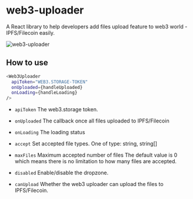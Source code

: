 # web3-uploader

A React library to help developers add files upload feature to web3 world - IPFS/Filecoin easily.

![web3-uploader](https://user-images.githubusercontent.com/79720925/129893747-c2487f37-bd95-4bed-8535-1f3d651be48d.png)


## How to use

```bash
<Web3Uploader
  apiToken="WEB3.STORAGE-TOKEN"
  onUploaded={handleUploaded}
  onLoading={handleLoading}
/>
```

* `apiToken` The web3.storage token.

* `onUploaded` The callback once all files uploaded to IPFS/Filecoin

* `onLoading` The loading status

* `accept` Set accepted file types. One of type: string, string[]

* `maxFiles` Maximum accepted number of files The default value is 0 which means there is no limitation to how many files are accepted.

* `disabled` Enable/disable the dropzone.

* `canUpload` Whether the web3 uploader can upload the files to IPFS/Filecoin.
